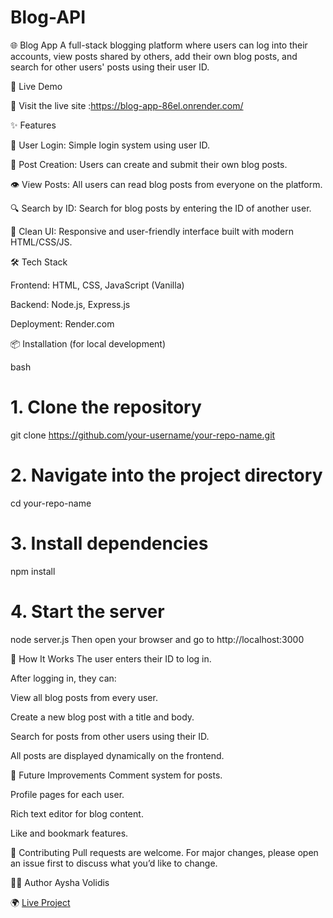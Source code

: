 # Blog-API
🌐 Blog App
A full-stack blogging platform where users can log into their accounts, view posts shared by others, add their own blog posts, and search for other users' posts using their user ID.

🚀 Live Demo

🔗 Visit the live site :https://blog-app-86el.onrender.com/

✨ Features

🔐 User Login: Simple login system using user ID.

📝 Post Creation: Users can create and submit their own blog posts.

👁️ View Posts: All users can read blog posts from everyone on the platform.

🔍 Search by ID: Search for blog posts by entering the ID of another user.

🧭 Clean UI: Responsive and user-friendly interface built with modern HTML/CSS/JS.

🛠️ Tech Stack

Frontend: HTML, CSS, JavaScript (Vanilla)

Backend: Node.js, Express.js

Deployment: Render.com

📦 Installation (for local development)

bash
# 1. Clone the repository
git clone https://github.com/your-username/your-repo-name.git

# 2. Navigate into the project directory
cd your-repo-name

# 3. Install dependencies
npm install

# 4. Start the server
node server.js
Then open your browser and go to http://localhost:3000

🧠 How It Works
The user enters their ID to log in.

After logging in, they can:

View all blog posts from every user.

Create a new blog post with a title and body.

Search for posts from other users using their ID.

All posts are displayed dynamically on the frontend.

📌 Future Improvements
Comment system for posts.

Profile pages for each user.

Rich text editor for blog content.

Like and bookmark features.

🤝 Contributing
Pull requests are welcome. For major changes, please open an issue first to discuss what you’d like to change.

🧑‍💻 Author
Aysha Volidis

🌍 [Live Project](https://blog-app-86el.onrender.com/)
